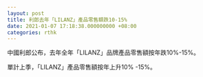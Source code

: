 ```yaml
---
layout: post
title: 利郎去年「LILANZ」產品零售額跌10-15%
date: 2021-01-07 17:18:38.000000000 +08:00
categories: rthk
---
```


中國利郎公布，去年全年「LILANZ」品牌產品零售額按年跌10%-15%。

單計上季，「LILANZ」產品零售額按年上升10% -15%。
